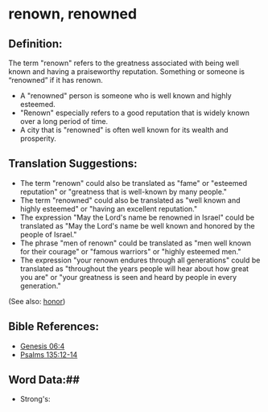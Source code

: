# renown, renowned #

## Definition: ##

The term "renown" refers to the greatness associated with being well known and having a praiseworthy reputation. Something or someone is “renowned” if it has renown.

* A "renowned" person is someone who is well known and highly esteemed.
* "Renown" especially refers to a good reputation that is widely known over a long period of time.
* A city that is "renowned" is often well known for its wealth and prosperity.

## Translation Suggestions: ##

   * The term "renown" could also be translated as "fame" or "esteemed reputation" or "greatness that is well-known by many people."
   * The term "renowned" could also be translated as "well known and highly esteemed" or "having an excellent reputation."
   * The expression "May the Lord's name be renowned in Israel" could be translated as "May the Lord's name be well known and honored by the people of Israel."
   * The phrase "men of renown" could be translated as "men well known for their courage" or "famous warriors" or "highly esteemed men."
   * The expression "your renown endures through all generations" could be translated as "throughout the years people will hear about how great you are" or "your greatness is seen and heard by people in every generation."

(See also: [honor](../other/honor.md))

## Bible References: ##

* [Genesis 06:4](rc://en/tn/help/gen/06/04)
* [Psalms 135:12-14](rc://en/tn/help/psa/135/012)

## Word Data:##

* Strong's: 

